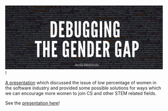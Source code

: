 [![preview.png](preview.png)](https://amilajack.github.io/debugging-the-gender-gap/#/debugging-slide)!

[A presentation](https://amilajack.github.io/debugging-the-gender-gap/#/debugging-slide) which discussed the issue of low percentage of women in the software industry and provided some possible solutions for ways which we can encourage more women to join CS and other STEM related fields.

See the [presentation here](https://amilajack.github.io/debugging-the-gender-gap/#/debugging-slide)!